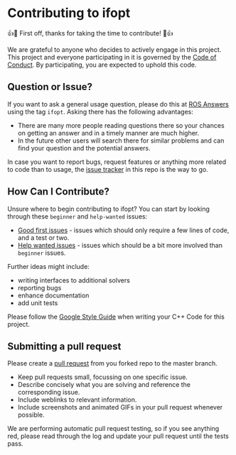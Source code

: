 
# Contributing to ifopt

:+1::tada: First off, thanks for taking the time to contribute! :tada::+1:

We are grateful to anyone who decides to actively engage in this project.
This project and everyone participating in it is governed by the [Code of Conduct](CODE_OF_CONDUCT.md). 
By participating, you are expected to uphold this code. 


## Question or Issue?
If you want to ask a general usage question, please do this at [ROS Answers](https://answers.ros.org/questions/ask/) using the tag `ifopt`. Asking there has the following advantages:

- There are many more people reading questions there so your chances on getting an answer and in a timely manner are much higher.
- In the future other users will search there for similar problems and can find your question and the potential answers.

In case you want to report bugs, request features or anything more related to code than to usage, the 
[issue tracker](https://github.com/ethz-adrl/ifopt/issues) in this repo is the way to go.   


## How Can I Contribute?
Unsure where to begin contributing to ifopt? You can start by looking through these `beginner` and `help-wanted` issues:

* [Good first issues](https://github.com/ethz-adrl/ifopt/issues?q=is%3Aopen+is%3Aissue+label%3A%22good+first+issue%22) - issues which should only require a few lines of code, and a test or two.
* [Help wanted issues](https://github.com/ethz-adrl/ifopt/issues?q=is%3Aopen+is%3Aissue+label%3A%22help+wanted%22) - issues which should be a bit more involved than `beginner` issues.

Further ideas might include:
- writing interfaces to additional solvers
- reporting bugs
- enhance documentation
- add unit tests

Please follow the [Google Style Guide](https://google.github.io/styleguide/cppguide.html) when writing your C++ Code for this project. 


## Submitting a pull request
Please create a [pull request](https://github.com/ethz-adrl/ifopt/compare) from you forked repo to the master branch. 

- Keep pull requests small, focussing on one specific issue.
- Describe concisely what you are solving and reference the corresponding issue.
- Include weblinks to relevant information.
- Include screenshots and animated GIFs in your pull request whenever possible.

We are performing automatic pull request testing, so if you see anything red, please read through the log and update your pull request until the tests pass.

